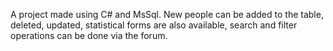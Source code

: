 A project made using C# and MsSql. New people can be added to the table, deleted, updated, statistical forms are also available, search and filter operations can be done via the forum.
